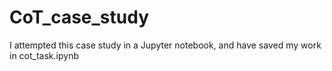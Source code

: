 # CoT_case_study

I attempted this case study in a Jupyter notebook, and have saved my work in cot_task.ipynb
